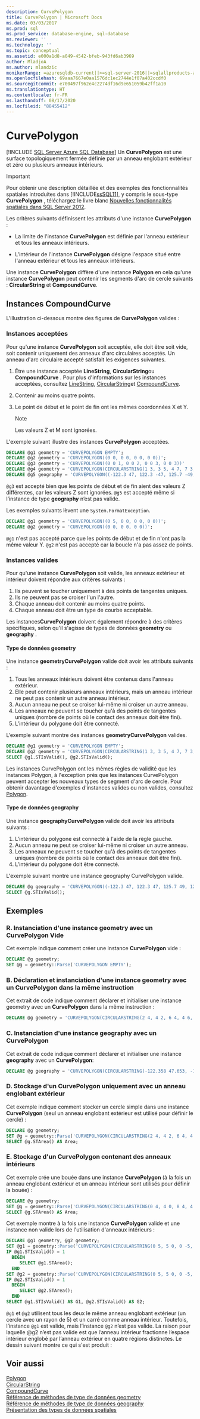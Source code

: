 ```yaml
---
description: CurvePolygon
title: CurvePolygon | Microsoft Docs
ms.date: 03/03/2017
ms.prod: sql
ms.prod_service: database-engine, sql-database
ms.reviewer: ''
ms.technology: ''
ms.topic: conceptual
ms.assetid: e000a1d8-a049-4542-bfeb-943fd6ab3969
author: MladjoA
ms.author: mlandzic
monikerRange: =azuresqldb-current||>=sql-server-2016||=sqlallproducts-allversions||>=sql-server-linux-2017||=azuresqldb-mi-current
ms.openlocfilehash: 69aaa7667e0aa1576dc1ec2744e1f07a402ccdf0
ms.sourcegitcommit: e700497f962e4c2274df16d9e651059b42ff1a10
ms.translationtype: HT
ms.contentlocale: fr-FR
ms.lasthandoff: 08/17/2020
ms.locfileid: "88455412"
---
```

# <a name="curvepolygon"></a>CurvePolygon
[!INCLUDE [SQL Server Azure SQL Database](../../includes/applies-to-version/sql-asdb.md)]
  Un **CurvePolygon** est une surface topologiquement fermée définie par un anneau englobant extérieur et zéro ou plusieurs anneaux intérieurs.  
  
> [!IMPORTANT]  
> Pour obtenir une description détaillée et des exemples des fonctionnalités spatiales introduites dans [!INCLUDE[ssSQL11](../../includes/sssql11-md.md)], y compris le sous-type **CurvePolygon** , téléchargez le livre blanc [Nouvelles fonctionnalités spatiales dans SQL Server 2012](https://go.microsoft.com/fwlink/?LinkId=226407).  
  
 Les critères suivants définissent les attributs d'une instance **CurvePolygon** :  
  
-   La limite de l'instance **CurvePolygon** est définie par l'anneau extérieur et tous les anneaux intérieurs.  
  
-   L'intérieur de l'instance **CurvePolygon** désigne l'espace situé entre l'anneau extérieur et tous les anneaux intérieurs.  
  
 Une instance **CurvePolygon** diffère d'une instance **Polygon** en cela qu'une instance **CurvePolygon** peut contenir les segments d'arc de cercle suivants : **CircularString** et **CompoundCurve**.  
  
## <a name="compoundcurve-instances"></a>Instances CompoundCurve  
 L'illustration ci-dessous montre des figures de **CurvePolygon** valides :  
  
### <a name="accepted-instances"></a>Instances acceptées  
 Pour qu'une instance **CurvePolygon** soit acceptée, elle doit être soit vide, soit contenir uniquement des anneaux d'arc circulaires acceptés. Un anneau d'arc circulaire accepté satisfait les exigences suivantes.  
  
1.  Être une instance acceptée **LineString**, **CircularString**ou **CompoundCurve** . Pour plus d'informations sur les instances acceptées, consultez [LineString](../../relational-databases/spatial/linestring.md), [CircularString](../../relational-databases/spatial/circularstring.md)et [CompoundCurve](../../relational-databases/spatial/compoundcurve.md).  
  
2.  Contenir au moins quatre points.  
  
3.  Le point de début et le point de fin ont les mêmes coordonnées X et Y.  

    > [!NOTE]  
    > Les valeurs Z et M sont ignorées.  
  
L'exemple suivant illustre des instances **CurvePolygon** acceptées.  
  
```sql  
DECLARE @g1 geometry = 'CURVEPOLYGON EMPTY';  
DECLARE @g2 geometry = 'CURVEPOLYGON((0 0, 0 0, 0 0, 0 0))';  
DECLARE @g3 geometry = 'CURVEPOLYGON((0 0 1, 0 0 2, 0 0 3, 0 0 3))'  
DECLARE @g4 geometry = 'CURVEPOLYGON(CIRCULARSTRING(1 3, 3 5, 4 7, 7 3, 1 3))';  
DECLARE @g5 geography = 'CURVEPOLYGON((-122.3 47, 122.3 -47, 125.7 -49, 121 -38, -122.3 47))';  
```  
  
`@g3` est accepté bien que les points de début et de fin aient des valeurs Z différentes, car les valeurs Z sont ignorées. `@g5` est accepté même si l’instance de type **geography** n’est pas valide.  
  
Les exemples suivants lèvent une `System.FormatException`.  
  
```sql  
DECLARE @g1 geometry = 'CURVEPOLYGON((0 5, 0 0, 0 0, 0 0))';  
DECLARE @g2 geometry = 'CURVEPOLYGON((0 0, 0 0, 0 0))';  
```  
  
`@g1` n'est pas accepté parce que les points de début et de fin n'ont pas la même valeur Y. `@g2` n'est pas accepté car la boucle n'a pas assez de points.  
  
### <a name="valid-instances"></a>Instances valides  
Pour qu'une instance **CurvePolygon** soit valide, les anneaux extérieur et intérieur doivent répondre aux critères suivants :  
  
1.  Ils peuvent se toucher uniquement à des points de tangentes uniques.  
2.  Ils ne peuvent pas se croiser l'un l'autre.  
3.  Chaque anneau doit contenir au moins quatre points.  
4.  Chaque anneau doit être un type de courbe acceptable.  
  
Les instances**CurvePolygon** doivent également répondre à des critères spécifiques, selon qu'il s'agisse de types de données **geometry** ou **geography** .  
  
#### <a name="geometry-data-type"></a>Type de données geometry  
Une instance **geometryCurvePolygon** valide doit avoir les attributs suivants :  
  
1.  Tous les anneaux intérieurs doivent être contenus dans l'anneau extérieur.  
2.  Elle peut contenir plusieurs anneaux intérieurs, mais un anneau intérieur ne peut pas contenir un autre anneau intérieur.  
3.  Aucun anneau ne peut se croiser lui-même ni croiser un autre anneau.  
4.  Les anneaux ne peuvent se toucher qu'à des points de tangentes uniques (nombre de points où le contact des anneaux doit être fini).  
5.  L'intérieur du polygone doit être connecté.  
  
L’exemple suivant montre des instances **geometryCurvePolygon** valides.  
  
```sql  
DECLARE @g1 geometry = 'CURVEPOLYGON EMPTY';  
DECLARE @g2 geometry = 'CURVEPOLYGON(CIRCULARSTRING(1 3, 3 5, 4 7, 7 3, 1 3))';  
SELECT @g1.STIsValid(), @g2.STIsValid();  
```  
  
Les instances CurvePolygon ont les mêmes règles de validité que les instances Polygon, à l'exception près que les instances CurvePolygon peuvent accepter les nouveaux types de segment d'arc de cercle. Pour obtenir davantage d'exemples d'instances valides ou non valides, consultez [Polygon](../../relational-databases/spatial/polygon.md).  
  
#### <a name="geography-data-type"></a>Type de données geography  
Une instance **geographyCurvePolygon** valide doit avoir les attributs suivants :  
  
1.  L'intérieur du polygone est connecté à l'aide de la règle gauche.  
2.  Aucun anneau ne peut se croiser lui-même ni croiser un autre anneau.  
3.  Les anneaux ne peuvent se toucher qu'à des points de tangentes uniques (nombre de points où le contact des anneaux doit être fini).  
4.  L'intérieur du polygone doit être connecté.  
  
L'exemple suivant montre une instance geography CurvePolygon valide.  
  
```sql  
DECLARE @g geography = 'CURVEPOLYGON((-122.3 47, 122.3 47, 125.7 49, 121 38, -122.3 47))';  
SELECT @g.STIsValid();  
```  
  
## <a name="examples"></a>Exemples  
  
### <a name="a-instantiating-a-geometry-instance-with-an-empty-curvepolygon"></a>R. Instanciation d'une instance geometry avec un CurvePolygon Vide  
 Cet exemple indique comment créer une instance **CurvePolygon** vide :  
  
```sql  
DECLARE @g geometry;  
SET @g = geometry::Parse('CURVEPOLYGON EMPTY');  
```  
  
### <a name="b-declaring-and-instantiating-a-geometry-instance-with-a-curvepolygon-in-the-same-statement"></a>B. Déclaration et instanciation d'une instance geometry avec un CurvePolygon dans la même instruction  
 Cet extrait de code indique comment déclarer et initialiser une instance geometry avec un **CurvePolygon** dans la même instruction :  
  
```sql  
DECLARE @g geometry = 'CURVEPOLYGON(CIRCULARSTRING(2 4, 4 2, 6 4, 4 6, 2 4))'  
```  
  
### <a name="c-instantiating-a-geography-instance-with-a-curvepolygon"></a>C. Instanciation d'une instance geography avec un CurvePolygon  
 Cet extrait de code indique comment déclarer et initialiser une instance **geography** avec un **CurvePolygon**:  
  
```sql  
DECLARE @g geography = 'CURVEPOLYGON(CIRCULARSTRING(-122.358 47.653, -122.348 47.649, -122.348 47.658, -122.358 47.658, -122.358 47.653))';  
```  
  
### <a name="d-storing-a-curvepolygon-with-only-an-exterior-bounding-ring"></a>D. Stockage d'un CurvePolygon uniquement avec un anneau englobant extérieur  
 Cet exemple indique comment stocker un cercle simple dans une instance **CurvePolygon** (seul un anneau englobant extérieur est utilisé pour définir le cercle) :  
  
```sql  
DECLARE @g geometry;  
SET @g = geometry::Parse('CURVEPOLYGON(CIRCULARSTRING(2 4, 4 2, 6 4, 4 6, 2 4))');  
SELECT @g.STArea() AS Area;  
```  
  
### <a name="e-storing-a-curvepolygon-containing-interior-rings"></a>E. Stockage d'un CurvePolygon contenant des anneaux intérieurs  
 Cet exemple crée une bouée dans une instance **CurvePolygon** (à la fois un anneau englobant extérieur et un anneau intérieur sont utilisés pour définir la bouée) :  
  
```sql  
DECLARE @g geometry;  
SET @g = geometry::Parse('CURVEPOLYGON(CIRCULARSTRING(0 4, 4 0, 8 4, 4 8, 0 4), CIRCULARSTRING(2 4, 4 2, 6 4, 4 6, 2 4))');  
SELECT @g.STArea() AS Area;  
```  
  
 Cet exemple montre à la fois une instance **CurvePolygon** valide et une instance non valide lors de l'utilisation d'anneaux intérieurs :  
  
```sql  
DECLARE @g1 geometry, @g2 geometry;  
SET @g1 = geometry::Parse('CURVEPOLYGON(CIRCULARSTRING(0 5, 5 0, 0 -5, -5 0, 0 5), (-2 2, 2 2, 2 -2, -2 -2, -2 2))');  
IF @g1.STIsValid() = 1  
  BEGIN  
     SELECT @g1.STArea();  
  END  
SET @g2 = geometry::Parse('CURVEPOLYGON(CIRCULARSTRING(0 5, 5 0, 0 -5, -5 0, 0 5), (0 5, 5 0, 0 -5, -5 0, 0 5))');  
IF @g2.STIsValid() = 1  
  BEGIN  
     SELECT @g2.STArea();  
  END  
SELECT @g1.STIsValid() AS G1, @g2.STIsValid() AS G2;  
```  
  
 `@g1` et `@g2` utilisent tous les deux le même anneau englobant extérieur (un cercle avec un rayon de 5) et un carré comme anneau intérieur.  Toutefois, l’instance `@g1` est valide, mais l’instance `@g2` n’est pas valide. La raison pour laquelle @g2 n’est pas valide est que l’anneau intérieur fractionne l’espace intérieur englobé par l’anneau extérieur en quatre régions distinctes. Le dessin suivant montre ce qui s'est produit :  
  
## <a name="see-also"></a>Voir aussi  
 [Polygon](../../relational-databases/spatial/polygon.md)   
 [CircularString](../../relational-databases/spatial/circularstring.md)   
 [CompoundCurve](../../relational-databases/spatial/compoundcurve.md)   
 [Référence de méthodes de type de données geometry](https://msdn.microsoft.com/library/d88e632b-6b2f-4466-a15f-9fbef1a347a7)   
 [Référence de méthodes de type de données geography](https://msdn.microsoft.com/library/028e6137-7128-4c74-90a7-f7bdd2d79f5e)   
 [Présentation des types de données spatiales](../../relational-databases/spatial/spatial-data-types-overview.md)  
  
  
